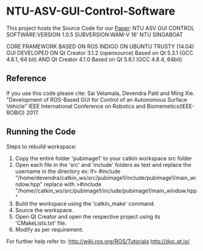 # NTU-ASV-GUI-Control-Software
This project hosts the Source Code for our [Paper](http://www.robotics.sg/xieming/robio17-103.pdf):
NTU ASV GUI CONTROL SOFTWARE:VERSION 1.0.5
SUBVERSION:WAM-V 16' NTU SINGABOAT

CORE FRAMEWORK BASED ON ROS INDIGO ON UBUNTU TRUSTY (14.04)
GUI DEVELOPED ON Qt Creator 3.1.2 (opensource) Based on Qt 5.3.1 (GCC 4.6.1, 64 bit) AND Qt Creator 4.1.0 Based on Qt 5.6.1 (GCC 4.8.4, 64bit)

## Reference
If you use this code please cite:
Sai Velamala, Devendra Patil and Ming Xie.
"Development of ROS-Based GUI for Control of an Autonomous Surface Vehicle" IEEE International Conference on Robotics and Biomemetics(IEEE-ROBIO) 2017.

## Running the Code

Steps to rebuild workspace:
1. Copy the entire folder 'pubimage1' to your catkin workspace src folder
2. Open each file in the 'src' and 'include' folders as text and replace the username in the directory 
   ex: If> #include "/home/devendra/catkin_ws/src/pubimage1/include/pubimage1/main_window.hpp"
   replace with >#include "/home/<your user>/catkin_ws/src/pubimage1/include/pubimage1/main_window.hpp"
3. Build the workspace using the 'catkin_make' command.
4. Source the workspace.
5. Open Qt Creator and open the respective project using its 'CMakeLists.txt' file.
6. Modify as per requirement.

For further help refer to:
http://wiki.ros.org/ROS/Tutorials
http://doc.qt.io/



